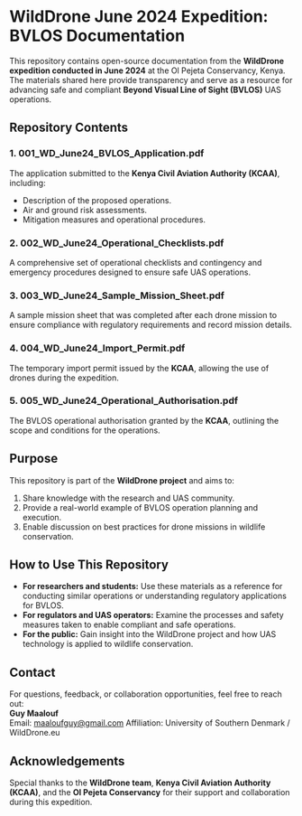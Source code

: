 # WildDrone June 2024 Expedition: BVLOS Documentation  

This repository contains open-source documentation from the **WildDrone expedition conducted in June 2024** at the Ol Pejeta Conservancy, Kenya. The materials shared here provide transparency and serve as a resource for advancing safe and compliant **Beyond Visual Line of Sight (BVLOS)** UAS operations.  

## Repository Contents  

### 1. **001_WD_June24_BVLOS_Application.pdf**  
The application submitted to the **Kenya Civil Aviation Authority (KCAA)**, including:  
- Description of the proposed operations.  
- Air and ground risk assessments.  
- Mitigation measures and operational procedures.  

### 2. **002_WD_June24_Operational_Checklists.pdf**  
A comprehensive set of operational checklists and contingency and emergency procedures designed to ensure safe UAS operations.  

### 3. **003_WD_June24_Sample_Mission_Sheet.pdf**  
A sample mission sheet that was completed after each drone mission to ensure compliance with regulatory requirements and record mission details.  

### 4. **004_WD_June24_Import_Permit.pdf**  
The temporary import permit issued by the **KCAA**, allowing the use of drones during the expedition.  

### 5. **005_WD_June24_Operational_Authorisation.pdf**  
The BVLOS operational authorisation granted by the **KCAA**, outlining the scope and conditions for the operations.  

## Purpose  
This repository is part of the **WildDrone project** and aims to:  
1. Share knowledge with the research and UAS community.  
2. Provide a real-world example of BVLOS operation planning and execution.  
3. Enable discussion on best practices for drone missions in wildlife conservation.  

## How to Use This Repository  
- **For researchers and students:** Use these materials as a reference for conducting similar operations or understanding regulatory applications for BVLOS.  
- **For regulators and UAS operators:** Examine the processes and safety measures taken to enable compliant and safe operations.  
- **For the public:** Gain insight into the WildDrone project and how UAS technology is applied to wildlife conservation.  

## Contact  
For questions, feedback, or collaboration opportunities, feel free to reach out:  
**Guy Maalouf**  
Email: maaloufguy@gmail.com
Affiliation: University of Southern Denmark / WildDrone.eu  

## Acknowledgements  
Special thanks to the **WildDrone team**, **Kenya Civil Aviation Authority (KCAA)**, and the **Ol Pejeta Conservancy** for their support and collaboration during this expedition.  
